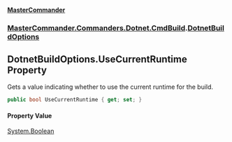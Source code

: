 #### [MasterCommander](MasterCommander.md 'MasterCommander')
### [MasterCommander.Commanders.Dotnet.CmdBuild](MasterCommander.Commanders.Dotnet.CmdBuild.md 'MasterCommander.Commanders.Dotnet.CmdBuild').[DotnetBuildOptions](DotnetBuildOptions.md 'MasterCommander.Commanders.Dotnet.CmdBuild.DotnetBuildOptions')

## DotnetBuildOptions.UseCurrentRuntime Property

Gets a value indicating whether to use the current runtime for the build.

```csharp
public bool UseCurrentRuntime { get; set; }
```

#### Property Value
[System.Boolean](https://docs.microsoft.com/en-us/dotnet/api/System.Boolean 'System.Boolean')